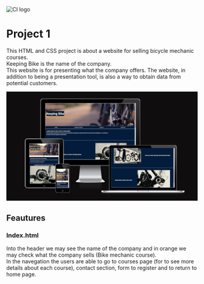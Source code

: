 ![CI logo](https://codeinstitute.s3.amazonaws.com/fullstack/ci_logo_small.png)

# Project 1

This HTML and CSS project is about a website for selling bicycle mechanic courses.  
Keeping Bike is the name of the company.  
This website is for presenting what the company offers. The website, in addition to being a presentation tool, is also a way to obtain data from potential customers.  


![Amiresponsivesite](assets/images/Screenshot%202025-01-10%20085054.png)  

## Feautures  

### Index.html  

Into the header we may see the name of the company and in orange we may check what the company sells (Bike mechanic course).  
In the navegation the users are able to go to courses page (for to see more details about each course), contact section, form to register and to return to home page.  
